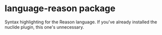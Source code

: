 # language-reason package

Syntax highlighting for the Reason language. If you've already installed the nuclide plugin, this one's unnecessary.
